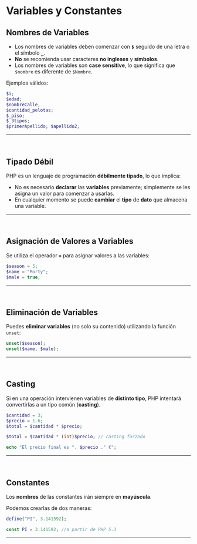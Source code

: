 # Variables y Constantes

## Nombres de Variables

- Los nombres de variables deben comenzar con **`$`** seguido de una letra o el símbolo **`_`**.
- **No** se recomienda usar caracteres **no ingleses** y **símbolos**.
- Los nombres de variables son **case sensitive**, lo que significa que `$nombre` es diferente de `$Nombre`.

Ejemplos válidos: 

``` php
$i;
$edad;
$nombreCalle, 
$cantidad_pelotas;
$_piso;
$_3tipos;
$primerApellido; $apellido2;
```
---
<br>

## Tipado Débil

PHP es un lenguaje de programación **débilmente tipado**, lo que implica:

- No es necesario **declarar** las **variables** previamente; simplemente se les asigna un valor para comenzar a usarlas.
- En cualquier momento se puede **cambiar** el **tipo** de **dato** que almacena una variable.

---
<br>

## Asignación de Valores a Variables

Se utiliza el operador **`=`** para asignar valores a las variables:

``` php
$season = 5;
$name = "Morty";
$male = true;
```
---
<br>


## Eliminación de Variables

Puedes **eliminar variables** (no solo su contenido) utilizando la función `unset`:

``` php
unset($season);
unset($name, $male);
```
---
<br>


## Casting

Si en una operación intervienen variables de **distinto tipo**, PHP intentará convertirlas a un tipo común (**casting**).

``` php
$cantidad = 3;
$precio = 1.6;
$total = $cantidad * $precio;

$total = $cantidad * (int)$precio; // casting forzado

echo "El precio final es ". $precio ." €";
```

---
<br>


## Constantes

Los **nombres** de las constantes irán siempre en **mayúscula**.

Podemos crearlas de dos maneras:

``` php
define("PI", 3.141592);

const PI = 3.141592; //a partir de PHP 5.3
```

---